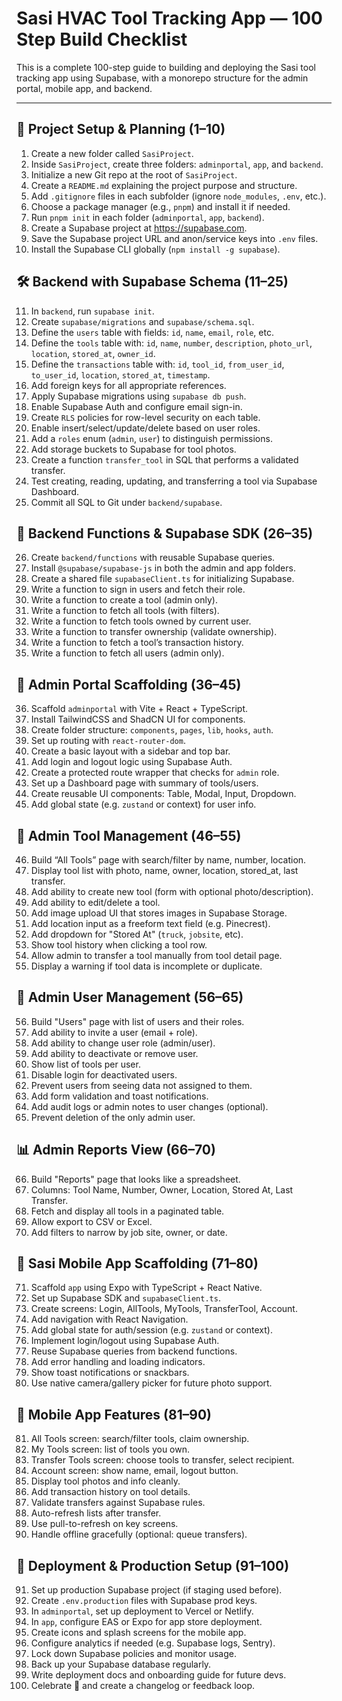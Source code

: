 
# Sasi HVAC Tool Tracking App — 100 Step Build Checklist

This is a complete 100-step guide to building and deploying the Sasi tool tracking app using Supabase, with a monorepo structure for the admin portal, mobile app, and backend.

---

## 🧱 Project Setup & Planning (1–10)
1. Create a new folder called `SasiProject`.
2. Inside `SasiProject`, create three folders: `adminportal`, `app`, and `backend`.
3. Initialize a new Git repo at the root of `SasiProject`.
4. Create a `README.md` explaining the project purpose and structure.
5. Add `.gitignore` files in each subfolder (ignore `node_modules`, `.env`, etc.).
6. Choose a package manager (e.g., `pnpm`) and install it if needed.
7. Run `pnpm init` in each folder (`adminportal`, `app`, `backend`).
8. Create a Supabase project at https://supabase.com.
9. Save the Supabase project URL and anon/service keys into `.env` files.
10. Install the Supabase CLI globally (`npm install -g supabase`).

## 🛠 Backend with Supabase Schema (11–25)
11. In `backend`, run `supabase init`.
12. Create `supabase/migrations` and `supabase/schema.sql`.
13. Define the `users` table with fields: `id`, `name`, `email`, `role`, etc.
14. Define the `tools` table with: `id`, `name`, `number`, `description`, `photo_url`, `location`, `stored_at`, `owner_id`.
15. Define the `transactions` table with: `id`, `tool_id`, `from_user_id`, `to_user_id`, `location`, `stored_at`, `timestamp`.
16. Add foreign keys for all appropriate references.
17. Apply Supabase migrations using `supabase db push`.
18. Enable Supabase Auth and configure email sign-in.
19. Create `RLS` policies for row-level security on each table.
20. Enable insert/select/update/delete based on user roles.
21. Add a `roles` enum (`admin`, `user`) to distinguish permissions.
22. Add storage buckets to Supabase for tool photos.
23. Create a function `transfer_tool` in SQL that performs a validated transfer.
24. Test creating, reading, updating, and transferring a tool via Supabase Dashboard.
25. Commit all SQL to Git under `backend/supabase`.

## 🧪 Backend Functions & Supabase SDK (26–35)
26. Create `backend/functions` with reusable Supabase queries.
27. Install `@supabase/supabase-js` in both the admin and app folders.
28. Create a shared file `supabaseClient.ts` for initializing Supabase.
29. Write a function to sign in users and fetch their role.
30. Write a function to create a tool (admin only).
31. Write a function to fetch all tools (with filters).
32. Write a function to fetch tools owned by current user.
33. Write a function to transfer ownership (validate ownership).
34. Write a function to fetch a tool’s transaction history.
35. Write a function to fetch all users (admin only).

## 🧱 Admin Portal Scaffolding (36–45)
36. Scaffold `adminportal` with Vite + React + TypeScript.
37. Install TailwindCSS and ShadCN UI for components.
38. Create folder structure: `components`, `pages`, `lib`, `hooks`, `auth`.
39. Set up routing with `react-router-dom`.
40. Create a basic layout with a sidebar and top bar.
41. Add login and logout logic using Supabase Auth.
42. Create a protected route wrapper that checks for `admin` role.
43. Set up a Dashboard page with summary of tools/users.
44. Create reusable UI components: Table, Modal, Input, Dropdown.
45. Add global state (e.g. `zustand` or context) for user info.

## 🧰 Admin Tool Management (46–55)
46. Build “All Tools” page with search/filter by name, number, location.
47. Display tool list with photo, name, owner, location, stored_at, last transfer.
48. Add ability to create new tool (form with optional photo/description).
49. Add ability to edit/delete a tool.
50. Add image upload UI that stores images in Supabase Storage.
51. Add location input as a freeform text field (e.g. Pinecrest).
52. Add dropdown for "Stored At" (`truck`, `jobsite`, etc).
53. Show tool history when clicking a tool row.
54. Allow admin to transfer a tool manually from tool detail page.
55. Display a warning if tool data is incomplete or duplicate.

## 👤 Admin User Management (56–65)
56. Build "Users" page with list of users and their roles.
57. Add ability to invite a user (email + role).
58. Add ability to change user role (admin/user).
59. Add ability to deactivate or remove user.
60. Show list of tools per user.
61. Disable login for deactivated users.
62. Prevent users from seeing data not assigned to them.
63. Add form validation and toast notifications.
64. Add audit logs or admin notes to user changes (optional).
65. Prevent deletion of the only admin user.

## 📊 Admin Reports View (66–70)
66. Build "Reports" page that looks like a spreadsheet.
67. Columns: Tool Name, Number, Owner, Location, Stored At, Last Transfer.
68. Fetch and display all tools in a paginated table.
69. Allow export to CSV or Excel.
70. Add filters to narrow by job site, owner, or date.

## 📱 Sasi Mobile App Scaffolding (71–80)
71. Scaffold `app` using Expo with TypeScript + React Native.
72. Set up Supabase SDK and `supabaseClient.ts`.
73. Create screens: Login, AllTools, MyTools, TransferTool, Account.
74. Add navigation with React Navigation.
75. Add global state for auth/session (e.g. `zustand` or context).
76. Implement login/logout using Supabase Auth.
77. Reuse Supabase queries from backend functions.
78. Add error handling and loading indicators.
79. Show toast notifications or snackbars.
80. Use native camera/gallery picker for future photo support.

## 📱 Mobile App Features (81–90)
81. All Tools screen: search/filter tools, claim ownership.
82. My Tools screen: list of tools you own.
83. Transfer Tools screen: choose tools to transfer, select recipient.
84. Account screen: show name, email, logout button.
85. Display tool photos and info cleanly.
86. Add transaction history on tool details.
87. Validate transfers against Supabase rules.
88. Auto-refresh lists after transfer.
89. Use pull-to-refresh on key screens.
90. Handle offline gracefully (optional: queue transfers).

## 🚀 Deployment & Production Setup (91–100)
91. Set up production Supabase project (if staging used before).
92. Create `.env.production` files with Supabase prod keys.
93. In `adminportal`, set up deployment to Vercel or Netlify.
94. In `app`, configure EAS or Expo for app store deployment.
95. Create icons and splash screens for the mobile app.
96. Configure analytics if needed (e.g. Supabase logs, Sentry).
97. Lock down Supabase policies and monitor usage.
98. Back up your Supabase database regularly.
99. Write deployment docs and onboarding guide for future devs.
100. Celebrate 🎉 and create a changelog or feedback loop.
